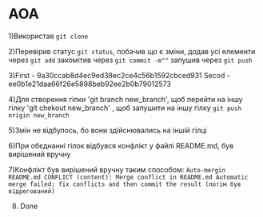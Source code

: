 # AOA

1)Використав `git clone`

2)Перевірив статус `git status`, побачив що є зміни, додав усі елементи через `git add` закомітив через `git commit -m""` запушив через `git push`

3)First - 9a30ccab8d4ec9ed38ec2ce4c56b1592cbced931
  Secod - ee0b1e21daa66f26e5898beb92ee2b0b79012573

4)Для створення гілки 'git branch new_branch', щоб перейти на іншу гілку 'git chekout new_branch' , щоб запушити на іншу гілку `git push origin new_branch`

5)Змін не відбулось, бо вони здійснювались на іншій гілці

6)При обєднанні гілок відбувся конфлікт у файлі README.md, був вирішений вручну

7)Конфлікт був вирішений вручну таким способом: `Auto-mergin README.md CONFLICT (content): Merge conflict in README.md Automatic merge failed; fix conflicts and then commit the result (потім був відрегований)`

8) Done


